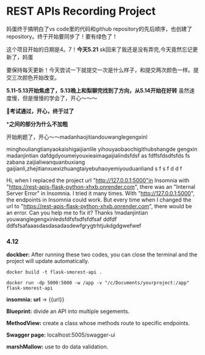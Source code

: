 # REST APIs Recording Project


妈蛋终于搞明白了vs code里的代码和github repository的先后顺序，也创建了repository。终于开始要同步了！要有绿色了！

这个项目开始的日期是4。7！**今天5.21**
sk回来了我还是没有弄完,今天竟然忘记更新了，妈蛋

要保持每天更新！今天尝试一下就提交一次是什么样子，和提交两次颜色一样。提交三次颜色开始改变。

**5.11-5.13开始焦虑了，5.13晚上和梨聊完找到了方向，从5.14开始在好转**
虽然速度慢，但是慢慢的学会了，开心～～～

**🍐考试通过，开心，终于过了**


***之间的部分为什么不加粗**

开始刷题了，开心～～madanhaojitiandouwanglegengxinl 

minghouliangtianyaokaishigaijianlile yihouyaobaochigithubshangde gengxin madanjintian dafdgdyoumeiyouxieaimagaijialindsfdsf as fdffsfdsdfsfds fs
zabana zaijialiwanquanbuxiang gaijianli,zhejitianxuexizhuangtaiyebuhaoyemiyouduanliand s f s f d d f

Hi, when I replaced the project url "http://127.0.0.1:5000"in Insomnia with "https://rest-apis-flask-python-xhxb.onrender.com", there was an "Internal Server Error" in Insomnia. I tried it many times. With  "http://127.0.0.1:5000", the endpoints in Insomnia could work. But every time when I changed the url to "https://rest-apis-flask-python-xhxb.onrender.com", there would be an error. Can you help me to fix it? Thanks !madanjintian youwanglegengxinledsfdfsfsdfsfdfsaf
ddfdf ddfsfsafaaasdasdasadasdewfgrygtrhtjukdgdgwefwef





### 4.12

 **dockber:** After running these two codes, you can close the terminal and the project will update automatically.
```
docker build -t flask-smorest-api . 
```
 ```
 docker run -dp 5000:5000 -w /app -v "/c/Documents/yourproject:/app" flask-smorest-api
 ```


        
        
         

**insomnia:**  **url** -> {{url}} 

**Blueprint:** divide an API into multiple segements.

**MethodView:** create a class whose methods route to specific endpoints.

**Swagger page:** localhost:5005/swagger-ui

**marshMallow:** use to do data validation.